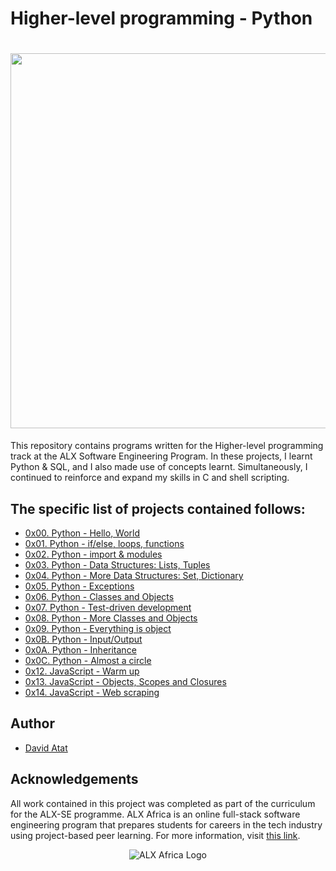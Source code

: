 # Higher-level programming - Python

<h1 align="center"><img  src="https://rajivpandit.files.wordpress.com/2013/02/python.png" width="600"></h1>

This repository contains programs written for the Higher-level programming track at the ALX Software Engineering Program. In these projects, I learnt Python & SQL, and I also made use of concepts learnt.
Simultaneously, I continued to reinforce and expand my skills in C and shell scripting.

## The specific list of projects contained follows:

- [0x00. Python - Hello, World](./0x00-python-hello_world)
- [0x01. Python - if/else, loops, functions](./0x01-python-if_else_loops_functions)
- [0x02. Python - import & modules](./0x02-python-import_modules)
- [0x03. Python - Data Structures: Lists, Tuples](./0x03-python-data_structures)
- [0x04. Python - More Data Structures: Set, Dictionary](./0x04-python-more_data_structures)
- [0x05. Python - Exceptions](./0x05-python-exceptions)
- [0x06. Python - Classes and Objects](./0x06-python-classes)
- [0x07. Python - Test-driven development](./0x07-python-test_driven_development)
- [0x08. Python - More Classes and Objects](./0x08-python-more_classes)
- [0x09. Python - Everything is object](./0x09-python-everything_is_object)
- [0x0B. Python - Input/Output](./0x0B-python-input_output)
- [0x0A. Python - Inheritance](./0x0A-python-inheritance)
- [0x0C. Python - Almost a circle](./0x0C-python-almost_a_circle)
- [0x12. JavaScript - Warm up](./0x12-javascript-warm_up)
- [0x13. JavaScript - Objects, Scopes and Closures](./0x13-javascript_objects_scopes_closures)
- [0x14. JavaScript - Web scraping](./0x14-javascript-web_scraping)

## Author

- [David Atat](https://github.com/daveeazi)

## Acknowledgements

All work contained in this project was completed as part of the curriculum for the ALX-SE programme. ALX Africa is an online full-stack software engineering program that prepares students for careers in the tech industry using project-based peer learning. For more information, visit [this link](https://www.alxafrica.com//).

<p align="center">
  <img src="http://www.alxafrica.com/wp-content/uploads/2022/01/header-logo.png" alt="ALX Africa Logo" >
</p>
